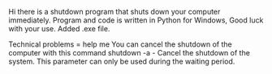 Hi there is a shutdown program that shuts down your computer immediately. 
Program and code is written in Python for Windows, Good luck with your use. Added .exe file.

Technical problems = help me
You can cancel the shutdown of the computer with this command shutdown -a - Cancel the shutdown of the system. 
This parameter can only be used during the waiting period.
